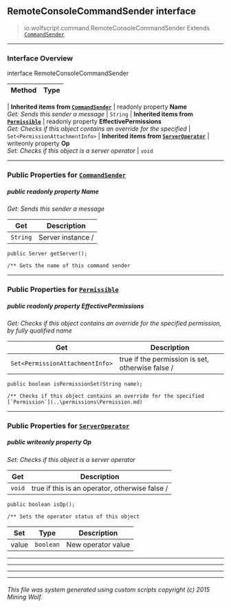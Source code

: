 ## RemoteConsoleCommandSender __interface__

>io.wolfscript.command.RemoteConsoleCommandSender
>Extends [`CommandSender`](CommandSender.md)

---

### Interface Overview

interface RemoteConsoleCommandSender

Method | Type   
--- | :--- 
 |
__Inherited items from [`CommandSender`](CommandSender.md)__ |
 readonly property __Name__ <br> _Get: Sends this sender a message_ | `String`
 |
__Inherited items from [`Permissible`](..\permissions\Permissible.md)__ |
 readonly property __EffectivePermissions__ <br> _Get: Checks if this object contains an override for the specified_ | `Set<PermissionAttachmentInfo>`
 |
__Inherited items from [`ServerOperator`](..\permissions\ServerOperator.md)__ |
 writeonly property __Op__ <br> _Set: Checks if this object is a server operator_ | `void`









---


### Public Properties for [`CommandSender`](CommandSender.md)

##### <a id='name'></a>public  readonly property __Name__

_Get: Sends this sender a message_

Get | Description
--- | --- 
`String` | Server instance /
    public Server getServer();

    /** Gets the name of this command sender



---

### Public Properties for [`Permissible`](..\permissions\Permissible.md)

##### <a id='effectivepermissions'></a>public  readonly property __EffectivePermissions__

_Get: Checks if this object contains an override for the specified permission, by fully qualified name_

Get | Description
--- | --- 
`Set<PermissionAttachmentInfo>` | true if the permission is set, otherwise false /
    public boolean isPermissionSet(String name);

    /** Checks if this object contains an override for the specified [`Permission`](..\permissions\Permission.md)



---

### Public Properties for [`ServerOperator`](..\permissions\ServerOperator.md)

##### <a id='op'></a>public  writeonly property __Op__

_Set: Checks if this object is a server operator_

Get | Description
--- | --- 
`void` | true if this is an operator, otherwise false /
    public boolean isOp();

    /** Sets the operator status of this object

Set | Type | Description  
--- | --- | --- 
value | `boolean` | New operator value


---


---


---


---


###### This file was system generated using custom scripts copyright (c) 2015 Mining Wolf.
	

